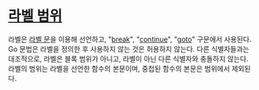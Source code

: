 # [라벨 범위](#label-scopes)

라벨은 [라벨 문](https://golang.org/ref/spec#Labeled_statements)을 이용해 선언하고, "[break](https://golang.org/ref/spec#Break_statements)", "[continue](https://golang.org/ref/spec#Continue_statements)", "[goto](https://golang.org/ref/spec#Goto_statements)" 구문에서 사용된다. Go 문법은 라벨을 정의한 후 사용하지 않는 것은 허용하지 않는다. 다른 식별자들과는 대조적으로, 라벨은 블록 범위가 아니고, 라벨이 아닌 다른 식별자와 충돌하지 않는다. 라벨의 범위는 라벨을 선언한 함수의 본문이며, 중첩된 함수의 본문은 범위에서 제외된다.
